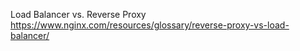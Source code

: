 Load Balancer vs. Reverse Proxy
https://www.nginx.com/resources/glossary/reverse-proxy-vs-load-balancer/
